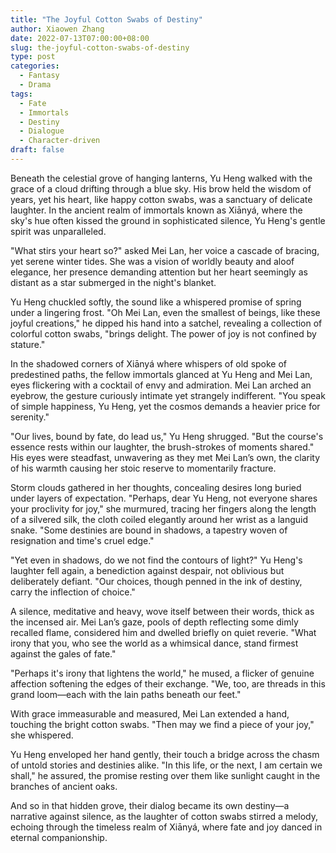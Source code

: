 ```yaml
---
title: "The Joyful Cotton Swabs of Destiny"
author: Xiaowen Zhang
date: 2022-07-13T07:00:00+08:00
slug: the-joyful-cotton-swabs-of-destiny
type: post
categories:
  - Fantasy
  - Drama
tags:
  - Fate
  - Immortals
  - Destiny
  - Dialogue
  - Character-driven
draft: false
---
```


Beneath the celestial grove of hanging lanterns, Yu Heng walked with the grace of a cloud drifting through a blue sky. His brow held the wisdom of years, yet his heart, like happy cotton swabs, was a sanctuary of delicate laughter. In the ancient realm of immortals known as Xiānyá, where the sky's hue often kissed the ground in sophisticated silence, Yu Heng's gentle spirit was unparalleled.

"What stirs your heart so?" asked Mei Lan, her voice a cascade of bracing, yet serene winter tides. She was a vision of worldly beauty and aloof elegance, her presence demanding attention but her heart seemingly as distant as a star submerged in the night's blanket.

Yu Heng chuckled softly, the sound like a whispered promise of spring under a lingering frost. "Oh Mei Lan, even the smallest of beings, like these joyful creations," he dipped his hand into a satchel, revealing a collection of colorful cotton swabs, "brings delight. The power of joy is not confined by stature."

In the shadowed corners of Xiānyá where whispers of old spoke of predestined paths, the fellow immortals glanced at Yu Heng and Mei Lan, eyes flickering with a cocktail of envy and admiration. Mei Lan arched an eyebrow, the gesture curiously intimate yet strangely indifferent. "You speak of simple happiness, Yu Heng, yet the cosmos demands a heavier price for serenity."

"Our lives, bound by fate, do lead us," Yu Heng shrugged. "But the course's essence rests within our laughter, the brush-strokes of moments shared." His eyes were steadfast, unwavering as they met Mei Lan’s own, the clarity of his warmth causing her stoic reserve to momentarily fracture.

Storm clouds gathered in her thoughts, concealing desires long buried under layers of expectation. "Perhaps, dear Yu Heng, not everyone shares your proclivity for joy," she murmured, tracing her fingers along the length of a silvered silk, the cloth coiled elegantly around her wrist as a languid snake. "Some destinies are bound in shadows, a tapestry woven of resignation and time's cruel edge."

"Yet even in shadows, do we not find the contours of light?" Yu Heng's laughter fell again, a benediction against despair, not oblivious but deliberately defiant. "Our choices, though penned in the ink of destiny, carry the inflection of choice."

A silence, meditative and heavy, wove itself between their words, thick as the incensed air. Mei Lan’s gaze, pools of depth reflecting some dimly recalled flame, considered him and dwelled briefly on quiet reverie. "What irony that you, who see the world as a whimsical dance, stand firmest against the gales of fate."

"Perhaps it's irony that lightens the world," he mused, a flicker of genuine affection softening the edges of their exchange. "We, too, are threads in this grand loom—each with the lain paths beneath our feet."

With grace immeasurable and measured, Mei Lan extended a hand, touching the bright cotton swabs. "Then may we find a piece of your joy," she whispered.

Yu Heng enveloped her hand gently, their touch a bridge across the chasm of untold stories and destinies alike. "In this life, or the next, I am certain we shall," he assured, the promise resting over them like sunlight caught in the branches of ancient oaks.

And so in that hidden grove, their dialog became its own destiny—a narrative against silence, as the laughter of cotton swabs stirred a melody, echoing through the timeless realm of Xiānyá, where fate and joy danced in eternal companionship.